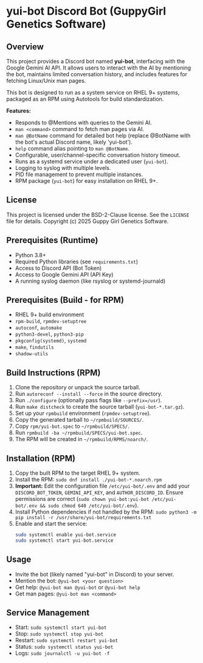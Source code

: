 # yui-bot Discord Bot (GuppyGirl Genetics Software)

## Overview

This project provides a Discord bot named **yui-bot**, interfacing with the Google Gemini AI API. It allows users to interact with the AI by mentioning the bot, maintains limited conversation history, and includes features for fetching Linux/Unix man pages.

This bot is designed to run as a system service on RHEL 9+ systems, packaged as an RPM using Autotools for build standardization.

**Features:**

* Responds to @Mentions with queries to the Gemini AI.
* `man <command>` command to fetch man pages via AI.
* `man @BotName` command for detailed bot help (replace @BotName with the bot's actual Discord name, likely 'yui-bot').
* `help` command alias pointing to `man @BotName`.
* Configurable, user/channel-specific conversation history timeout.
* Runs as a systemd service under a dedicated user (`yui-bot`).
* Logging to syslog with multiple levels.
* PID file management to prevent multiple instances.
* RPM package (`yui-bot`) for easy installation on RHEL 9+.

## License

This project is licensed under the BSD-2-Clause license. See the `LICENSE` file for details.
Copyright (c) 2025 Guppy Girl Genetics Software.

## Prerequisites (Runtime)

* Python 3.8+
* Required Python libraries (see `requirements.txt`)
* Access to Discord API (Bot Token)
* Access to Google Gemini API (API Key)
* A running syslog daemon (like rsyslog or systemd-journald)

## Prerequisites (Build - for RPM)

* RHEL 9+ build environment
* `rpm-build`, `rpmdev-setuptree`
* `autoconf`, `automake`
* `python3-devel`, `python3-pip`
* `pkgconfig(systemd)`, `systemd`
* `make`, `findutils`
* `shadow-utils`

## Build Instructions (RPM)

1. Clone the repository or unpack the source tarball.
2. Run `autoreconf --install --force` in the source directory.
3. Run `./configure` (optionally pass flags like `--prefix=/usr`).
4. Run `make distcheck` to create the source tarball (`yui-bot-*.tar.gz`).
5. Set up your `rpmbuild` environment (`rpmdev-setuptree`).
6. Copy the generated tarball to `~/rpmbuild/SOURCES/`.
7. Copy `rpm/yui-bot.spec` to `~/rpmbuild/SPECS/`.
8. Run `rpmbuild -ba ~/rpmbuild/SPECS/yui-bot.spec`.
9. The RPM will be created in `~/rpmbuild/RPMS/noarch/`.

## Installation (RPM)

1. Copy the built RPM to the target RHEL 9+ system.
2. Install the RPM: `sudo dnf install ./yui-bot-*.noarch.rpm`
3. **Important:** Edit the configuration file `/etc/yui-bot/.env` and add your `DISCORD_BOT_TOKEN`, `GEMINI_API_KEY`, and `AUTHOR_DISCORD_ID`. Ensure permissions are correct (`sudo chown yui-bot:yui-bot /etc/yui-bot/.env && sudo chmod 640 /etc/yui-bot/.env`).
4. Install Python dependencies if not handled by the RPM: `sudo python3 -m pip install -r /usr/share/yui-bot/requirements.txt`
5. Enable and start the service:
    ```bash
    sudo systemctl enable yui-bot.service
    sudo systemctl start yui-bot.service
    ```

## Usage

* Invite the bot (likely named "yui-bot" in Discord) to your server.
* Mention the bot: `@yui-bot <your question>`
* Get help: `@yui-bot man @yui-bot` or `@yui-bot help`
* Get man pages: `@yui-bot man <command>`

## Service Management

* Start: `sudo systemctl start yui-bot`
* Stop: `sudo systemctl stop yui-bot`
* Restart: `sudo systemctl restart yui-bot`
* Status: `sudo systemctl status yui-bot`
* Logs: `sudo journalctl -u yui-bot -f`
